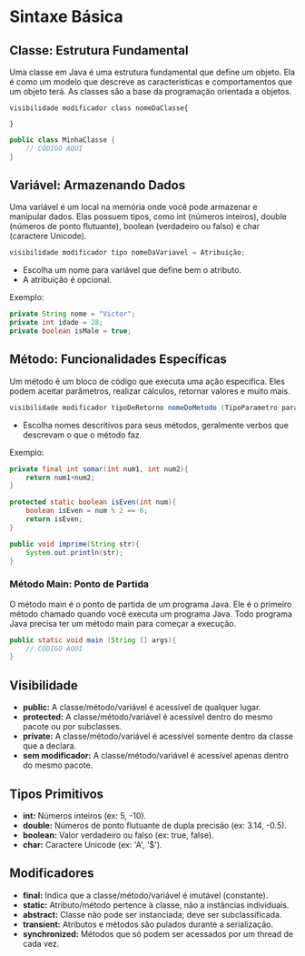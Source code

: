 # Sintaxe Básica

## Classe: Estrutura Fundamental

Uma classe em Java é uma estrutura fundamental que define um objeto. Ela é como um modelo que descreve as características e comportamentos que um objeto terá. As classes são a base da programação orientada a objetos.
```
visibilidade modificador class nomeDaClasse{

}
```

```java
public class MinhaClasse {	
	// CÓDIGO AQUI
}
```

## Variável: Armazenando Dados

Uma variável é um local na memória onde você pode armazenar e manipular dados. Elas possuem tipos, como int (números inteiros), double (números de ponto flutuante), boolean (verdadeiro ou falso) e char (caractere Unicode).
```java
visibilidade modificador tipo nomeDaVariavel = Atribuição;
```
* Escolha um nome para variável que define bem o atributo.
* A atribuição é opcional.

Exemplo:

```java
private String nome = "Victor";
private int idade = 28;
private boolean isMale = true;
```

## Método: Funcionalidades Específicas

Um método é um bloco de código que executa uma ação específica. Eles podem aceitar parâmetros, realizar cálculos, retornar valores e muito mais. 
```java
visibilidade modificador tipoDeRetorno nomeDoMetodo (TipoParametro parametro)
```

* Escolha nomes descritivos para seus métodos, geralmente verbos que descrevam o que o método faz.

Exemplo:
```java
private final int somar(int num1, int num2){
	return num1+num2;
}

protected static boolean isEven(int num){
	boolean isEven = num % 2 == 0; 
	return isEven;
}

public void imprime(String str){
	System.out.println(str);
}
```

### Método Main: Ponto de Partida

O método main é o ponto de partida de um programa Java. Ele é o primeiro método chamado quando você executa um programa Java. Todo programa Java precisa ter um método main para começar a execução.
```java
public static void main (String [] args){
	// CÓDIGO AQUI
}
```

## Visibilidade

- **public:** A classe/método/variável é acessível de qualquer lugar.
- **protected:** A classe/método/variável é acessível dentro do mesmo pacote ou por subclasses.
- **private:** A classe/método/variável é acessível somente dentro da classe que a declara.
- **sem modificador:** A classe/método/variável é acessível apenas dentro do mesmo pacote.

## Tipos Primitivos

- **int:** Números inteiros (ex: 5, -10).
- **double:** Números de ponto flutuante de dupla precisão (ex: 3.14, -0.5).
- **boolean:** Valor verdadeiro ou falso (ex: true, false).
- **char:** Caractere Unicode (ex: 'A', '$').

## Modificadores

- **final:** Indica que a classe/método/variável é imutável (constante).
- **static:** Atributo/método pertence à classe, não a instâncias individuais.
- **abstract:** Classe não pode ser instanciada; deve ser subclassificada.
- **transient:** Atributos e métodos são pulados durante a serialização.
-  **synchronized:** Métodos que só podem ser acessados por um thread de cada vez.

